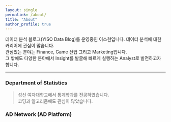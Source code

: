 ```yaml
---
layout: single
permalink: /about/
title: "About"
author_profile: true
---
```


  데이터 분석 블로그(YISO Data Blog)를 운영중인 이소현입니다. 데이터 분석에 대한 커리어에 관심이 많습니다.  
관심있는 분야는 Finance, Game 산업 그리고 Marketing입니다.  
그 밖에도 다양한 분야에서 Insight를 발굴해 빠르게 실행하는 Analyst로 발전하고자 합니다.

---
### Department of Statistics
> 성신 여자대학교에서 통계학과를 전공하였습니다.  
> 코딩과 알고리즘에도 관심이 많았습니다.  

### AD Network (AD Platform)
 
